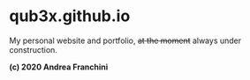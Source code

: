 qub3x.github.io
===============

My personal website and portfolio, ~~at the moment~~ always under construction.

**(c) 2020 Andrea Franchini**
